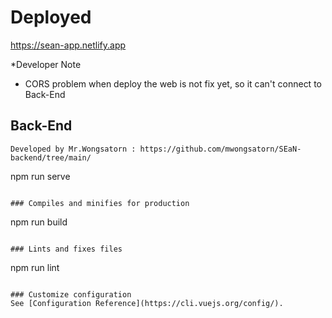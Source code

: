 
# Deployed
https://sean-app.netlify.app


*Developer Note

  - CORS problem when deploy the web is not fix yet, so it can't connect to Back-End  
  
## Back-End
```
Developed by Mr.Wongsatorn : https://github.com/mwongsatorn/SEaN-backend/tree/main/

```
npm run serve
```

### Compiles and minifies for production
```
npm run build
```

### Lints and fixes files
```
npm run lint
```

### Customize configuration
See [Configuration Reference](https://cli.vuejs.org/config/).
